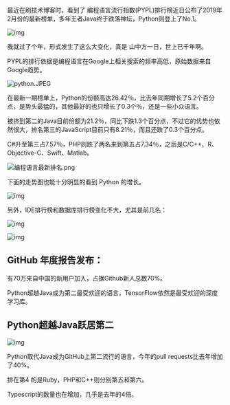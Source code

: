 最近在刷技术博客时，看到了 编程语言流行指数(PYPL)排行榜近日公布了2019年2月份的最新榜单，多年王者Java终于跌落神坛，Python则登上了No.1。

![img](https://upload-images.jianshu.io/upload_images/1743111-34c08fe3432840a7.png?imageMogr2/auto-orient/strip%7CimageView2/2/w/960/format/webp)

我就过了个年，形式发生了这么大变化，真是 山中方一日，世上已千年啊。

PYPL的排行依据是编程语言在Google上相关搜索的频率高低，原始数据来自Google趋势。

![python.JPEG](https://upload-images.jianshu.io/upload_images/6943526-4db281a8ef5a4c74.JPEG?imageMogr2/auto-orient/strip%7CimageView2/2/w/1240)

在最新一期榜单上，Python的份额高达26.42％，比去年同期增长了5.2个百分点，是势头最猛的，其他最好的也只增长了0.3个％，还是一些小众语言。

被挤到第二的Java目前份额为21.2％，同比下跌1.3个百分点，不过它的优势也依然很大，排名第三的JavaScript目前只有8.21％，而且还跌了0.3个百分点。

C#升至第三占7.57％，PHP则跌了两名来到第五占7.34％，之后是C/C++、R、Objective-C、Swift、Matlab。

![编程语言最新排名.png](https://upload-images.jianshu.io/upload_images/6943526-77057f0b5d750878.png?imageMogr2/auto-orient/strip%7CimageView2/2/w/1240)


下面的走势图也能十分明显的看到 Python 的增长。

![img](http://upload-images.jianshu.io/upload_images/6943526-88c87e2e20f5d43c.png?imageMogr2/auto-orient/strip%7CimageView2/2/w/1240)

另外，IDE排行榜和数据库排行榜变化不大，尤其是前几名：

![img](http://upload-images.jianshu.io/upload_images/6943526-61e44076f97d6bc4?imageMogr2/auto-orient/strip%7CimageView2/2/w/1240)

![img](http://upload-images.jianshu.io/upload_images/6943526-1fc62eb19b05d43d?imageMogr2/auto-orient/strip%7CimageView2/2/w/1240)



## GitHub 年度报告发布：

有70万来自中国的新用户加入，占据Github新人总数70%。

Python超越Java成为第二最受欢迎的语言，TensorFlow依然是最受欢迎的深度学习库。

## Python超越Java跃居第二
![img](https://upload-images.jianshu.io/upload_images/1743111-12029570267fd705.png?imageMogr2/auto-orient/strip%7CimageView2/2/w/647/format/webp)

Python取代Java成为GitHub上第二流行的语言，今年的pull requests比去年增加了40%。

排在第4 的是Ruby，PHP和C++则分别第五和第六。

Typescript的数量也在增加，几乎是去年的4倍。
